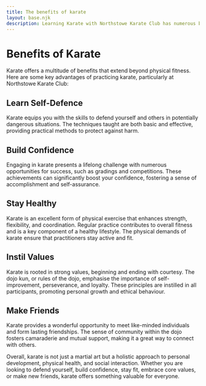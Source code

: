 ```yaml
---
title: The benefits of karate
layout: base.njk
description: Learning Karate with Northstowe Karate Club has numerous benefits including learning effective self defence, gaining confidence and improved fitness
---
```

# Benefits of Karate
Karate offers a multitude of benefits that extend beyond physical fitness. Here are some key advantages of practicing karate, particularly at Northstowe Karate Club:

## Learn Self-Defence
Karate equips you with the skills to defend yourself and others in potentially dangerous situations. The techniques taught are both basic and effective, providing practical methods to protect against harm.

## Build Confidence
Engaging in karate presents a lifelong challenge with numerous opportunities for success, such as gradings and competitions. These achievements can significantly boost your confidence, fostering a sense of accomplishment and self-assurance.

## Stay Healthy
Karate is an excellent form of physical exercise that enhances strength, flexibility, and coordination. Regular practice contributes to overall fitness and is a key component of a healthy lifestyle. The physical demands of karate ensure that practitioners stay active and fit.

## Instil Values
Karate is rooted in strong values, beginning and ending with courtesy. The dojo kun, or rules of the dojo, emphasise the importance of self-improvement, perseverance, and loyalty. These principles are instilled in all participants, promoting personal growth and ethical behaviour.

## Make Friends
Karate provides a wonderful opportunity to meet like-minded individuals and form lasting friendships. The sense of community within the dojo fosters camaraderie and mutual support, making it a great way to connect with others.

Overall, karate is not just a martial art but a holistic approach to personal development, physical health, and social interaction. Whether you are looking to defend yourself, build confidence, stay fit, embrace core values, or make new friends, karate offers something valuable for everyone.
